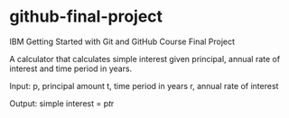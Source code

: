 # github-final-project
IBM Getting Started with Git and GitHub Course Final Project

A calculator that calculates simple interest given principal, annual rate of interest and time period in years.

Input: 
p, principal amount
   t, time period in years
   r, annual rate of interest
   
Output: 
   simple interest = p*t*r
